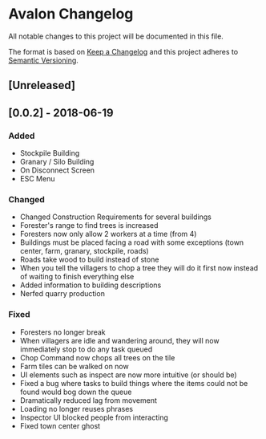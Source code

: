 # Avalon Changelog
All notable changes to this project will be documented in this file.

The format is based on [Keep a Changelog](http://keepachangelog.com/en/1.0.0/)
and this project adheres to [Semantic Versioning](http://semver.org/spec/v2.0.0.html).

## [Unreleased]

## [0.0.2] - 2018-06-19
### Added
- Stockpile Building
- Granary / Silo Building
- On Disconnect Screen 
- ESC Menu

### Changed
- Changed Construction Requirements for several buildings
- Forester's range to find trees is increased
- Foresters now only allow 2 workers at a time (from 4)
- Buildings must be placed facing a road with some exceptions (town center, farm, granary, stockpile, roads)
- Roads take wood to build instead of stone
- When you tell the villagers to chop a tree they will do it first now instead of waiting to finish everything else
- Added information to building descriptions
- Nerfed quarry production


### Fixed
- Foresters no longer break
- When villagers are idle and wandering around, they will now immediately stop to do any task queued
- Chop Command now chops all trees on the tile
- Farm tiles can be walked on now
- UI elements such as inspect are now more intuitive (or should be)
- Fixed a bug where tasks to build things where the items could not be found would bog down the queue
- Dramatically reduced lag from movement
- Loading no longer reuses phrases
- Inspector UI blocked people from interacting
- Fixed town center ghost